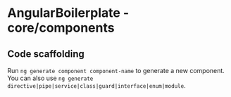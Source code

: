 # AngularBoilerplate - core/components

## Code scaffolding

Run `ng generate component component-name` to generate a new component. You can also use `ng generate directive|pipe|service|class|guard|interface|enum|module`.
